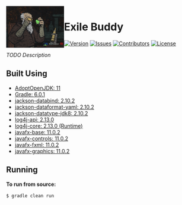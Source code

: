 <img src="https://github.com/Macro303/Exile-Buddy/blob/master/logo.png" align="left" width="156" height="112" alt="Exile Buddy Logo"/>

# Exile Buddy
[![Version](https://img.shields.io/github/tag-pre/Macro303/Exile-Buddy.svg?label=version)](https://github.com/Macro303/Exile-Buddy/releases)
[![Issues](https://img.shields.io/github/issues/Macro303/Exile-Buddy.svg?label=issues)](https://github.com/Macro303/Exile-Buddy/issues)
[![Contributors](https://img.shields.io/github/contributors/Macro303/Exile-Buddy.svg?label=contributors)](https://github.com/Macro303/Exile-Buddy/graphs/contributors)
[![License](https://img.shields.io/github/license/Macro303/Exile-Buddy.svg?=label=license)](https://raw.githubusercontent.com/Macro303/Exile-Buddy/master/LICENSE)

_TODO Description_

## Built Using

 - [AdoptOpenJDK: 11](https://adoptopenjdk.net/)
 - [Gradle: 6.0.1](https://gradle.org/)
 - [jackson-databind: 2.10.2](http://github.com/FasterXML/jackson)
 - [jackson-dataformat-yaml: 2.10.2](https://github.com/FasterXML/jackson-dataformats-text)
 - [jackson-datatype-jdk8: 2.10.2](https://github.com/FasterXML/jackson-modules-java8)
 - [log4j-api: 2.13.0](https://logging.apache.org/log4j/2.x/)
 - [log4j-core: 2.13.0 (Runtime)](https://logging.apache.org/log4j/2.x/)
 - [javafx-base: 11.0.2](https://openjdk.java.net/projects/openjfx/)
 - [javafx-controls: 11.0.2](https://openjdk.java.net/projects/openjfx/)
 - [javafx-fxml: 11.0.2](https://openjdk.java.net/projects/openjfx/)
 - [javafx-graphics: 11.0.2](https://openjdk.java.net/projects/openjfx/)
 
## Running
**To run from source:**
```bash
$ gradle clean run
```